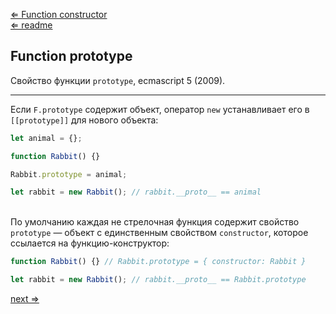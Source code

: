 [⇐ Function constructor](./FunctionConstructor.md)<br>
[⇐ readme](../readme.md)

## Function prototype
Свойство функции `prototype`, ecmascript 5 (2009).

---

Если `F.prototype` содержит объект, оператор `new` устанавливает его
в `[[prototype]]` для нового объекта:

```javascript
let animal = {};

function Rabbit() {}

Rabbit.prototype = animal;

let rabbit = new Rabbit(); // rabbit.__proto__ == animal
```

<br>По умолчанию каждая не стрелочная функция содержит свойство `prototype` — объект
с единственным свойством `constructor`, которое ссылается на функцию-конструктор:
```javascript
function Rabbit() {} // Rabbit.prototype = { constructor: Rabbit }

let rabbit = new Rabbit(); // rabbit.__proto__ == Rabbit.prototype
```

[next ⇒](./Class.md)